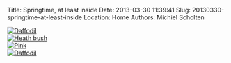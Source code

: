 Title: Springtime, at least inside
Date: 2013-03-30 11:39:41
Slug: 20130330-springtime-at-least-inside
Location: Home
Authors: Michiel Scholten

<div class="content-image"><a href="https://www.flickr.com/photos/aquatix/8603010000/in/set-72157633124281250/"><img src="https://farm9.staticflickr.com/8530/8603010000_29b2c5492c_h.jpg" alt="Daffodil" /></a></div>

<div class="content-image"><a href="https://www.flickr.com/photos/aquatix/8603011572/in/set-72157633124281250/"><img src="https://farm9.staticflickr.com/8262/8603011572_ef067cb4df_h.jpg" alt="Heath bush" /></a></div>

<div class="content-image"><a href="https://www.flickr.com/photos/aquatix/8601910441/in/set-72157633124281250/"><img src="https://farm9.staticflickr.com/8392/8601910441_5b226ed4ed_h.jpg" alt="Pink" /></a></div>

<div class="content-image"><a href="https://www.flickr.com/photos/aquatix/8601911573/in/set-72157633124281250/"><img src="https://farm9.staticflickr.com/8239/8601911573_588317f34f_h.jpg" alt="Daffodil" /></a></div>